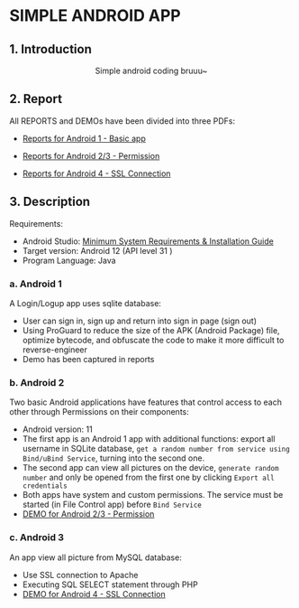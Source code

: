 # SIMPLE ANDROID APP
## **1. Introduction**
<p align="center">Simple android coding bruuu~

## **2. Report**

All REPORTS and DEMOs have been divided into three PDFs:
* [Reports for Android 1    - Basic app](https://github.com/ducdottoan2002/BasicHacking/blob/main/Writeup_for_assignment.pdf)

* [Reports for Android 2/3  - Permission](https://github.com/ducdottoan2002/pengu_android/blob/main/Android2_PERMISSION/%5BNT213.N21.ANTT%5D-Android2_Pengu.pdf)

* [Reports for Android 4    - SSL Connection](https://github.com/ducdottoan2002/pengu_android/blob/main/Android4_SSL/%5BNT213.N21.ANTT%5D-Android4_Pengu.pdf)


## **3. Description**
Requirements:

* Android Studio: [Minimum System Requirements & Installation Guide](https://developer.android.com/studio/install?hl=vi)
* Target version: Android 12 (API level 31 )
* Program Language: Java
### **a. Android 1** 
A Login/Logup app uses sqlite database:
* User can sign in, sign up and return into sign in page (sign out)
* Using ProGuard to reduce the size of the APK (Android Package) file, optimize bytecode, and obfuscate the code to make it more difficult to reverse-engineer
* Demo has been captured in reports

### **b. Android 2**
Two basic Android applications have features that control access to each other through Permissions on their components:
* Android version: 11
* The first app is an Android 1 app with additional functions: export all username in SQLite database, `get a random number from service using Bind/uBind Service`, turning into the second one.
* The second app can view all pictures on the device, `generate random number` and only be opened from the first one by clicking `Export all credentials`
* Both apps have system and custom permissions. The service must be started (in File Control app) before `Bind Service`
* [DEMO for Android 2/3  - Permission](https://www.youtube.com/watch?v=Pth7-GTcwIs)

### **c. Android 3**
An app view all picture from MySQL database:
- Use SSL connection to Apache
- Executing SQL SELECT statement through PHP
- [DEMO for Android 4 - SSL Connection](https://youtu.be/N8SYi0AMq2U)